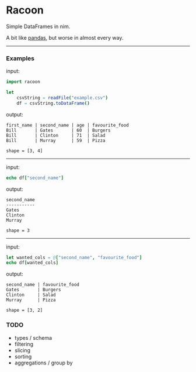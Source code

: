 # Racoon

Simple DataFrames in nim.

A bit like [pandas](https://pandas.pydata.org/), but worse in almost every way.

--------

### Examples
input:
```nim
import racoon

let
    csvString = readFile("example.csv")
    df = csvString.toDataFrame()

```
output:
```
first_name | second_name | age | favourite_food
Bill       | Gates       | 60  | Burgers
Bill       | Clinton     | 71  | Salad
Bill       | Murray      | 59  | Pizza

shape = [3, 4]
```
--------


input:
```nim
echo df["second_name"]
```

output:
```
second_name
-----------
Gates
Clinton
Murray

shape = 3
```

-----
input:
```nim
let wanted_cols = @["second_name", "favourite_food"]
echo df[wanted_cols]
```

output:
```
second_name | favourite_food
Gates       | Burgers
Clinton     | Salad
Murray      | Pizza

shape = [3, 2]
```

### TODO
- types / schema
- filtering
- slicing
- sorting
- aggregations / group by
